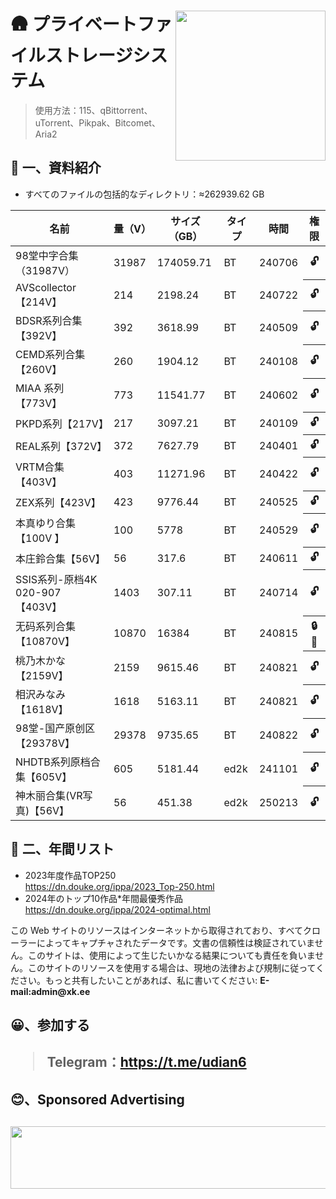 <div class="markdown-body css-0"><img align="right" width="240" src="https://apac.ele.cm/favicon.apng">
<h1>🛖 プライベートファイルストレージシステム </h1>
<blockquote>
<p>使用方法：115、qBittorrent、uTorrent、Pikpak、Bitcomet、Aria2</p>
</blockquote>
<h2>🎤 一、資料紹介</h2>
<ul>
<li>すべてのファイルの包括的なディレクトリ：≈262939.62 GB</li>
</ul>
<table>
<thead><tr><th>名前</th><th>量（V）</th><th>サイズ（GB）</th><th>タイプ</th><th>時間</th><th>権限</th>
</thead><tbody>
<tr><td>98堂中字合集（31987V）</td><td>31987</td><td>174059.71</td><td>BT</td><td>240706</td><th>🔓️</th>
<tr><td>AVScollector【214V】</td><td>214</td><td>2198.24</td><td>BT</td><td>240722</td><th>🔓️</th>
<tr><td>BDSR系列合集【392V】</td><td>392</td><td>3618.99</td><td>BT</td><td>240509</td><th>🔓️</th>
<tr><td>CEMD系列合集【260V】</td><td>260</td><td>1904.12</td><td>BT</td><td>240108</td><th>🔓️</th>
<tr><td>MIAA 系列【773V】</td><td>773</td><td>11541.77</td><td>BT</td><td>240602</td><th>🔓️</th>
<tr><td>PKPD系列【217V】</td><td>217</td><td>3097.21</td><td>BT</td><td>240109</td><th>🔓️</th>
<tr><td>REAL系列【372V】</td><td>372</td><td>7627.79</td><td>BT</td><td>240401</td><th>🔓️</th>
<tr><td>VRTM合集【403V】</td><td>403</td><td>11271.96</td><td>BT</td><td>240422</td><th>🔓️</th>
<tr><td>ZEX系列【423V】</td><td>423</td><td>9776.44</td><td>BT</td><td>240525</td><th>🔓️</th>
<tr><td>本真ゆり合集【100V 】</td><td>100</td><td>5778</td><td>BT</td><td>240529</td><th>🔓️</th>
<tr><td>本庄鈴合集【56V】</td><td>56</td><td>317.6</td><td>BT</td><td>240611</td><th>🔓️</th>
<tr><td>SSIS系列-原档4K 020-907 【403V】</td><td>1403</td><td>307.11</td><td>BT</td><td>240714</td><th>🔓️</th>
<tr><td>无码系列合集【10870V】</td><td>10870</td><td>16384</td><td>BT</td><td>240815</td><th>🔒🔑️</th>
<tr><td>桃乃木かな【2159V】</td><td>2159</td><td>9615.46</td><td>BT</td><td>240821</td><th>🔓</th>
<tr><td>相沢みなみ【1618V】</td><td>1618</td><td>5163.11</td><td>BT</td><td>240821</td><th>🔓️</th>
<tr><td>98堂-国产原创区【29378V】</td><td>29378</td><td>9735.65</td><td>BT</td><td>240822</td><th>🔓️</th>
<tr><td>NHDTB系列原档合集【605V】</td><td>605</td><td>5181.44</td><td>ed2k</td><td>241101</td><th>🔓️</th>
<tr><td>神木丽合集(VR写真)【56V】</td><td>56</td><td>451.38</td><td>ed2k</td><td>250213</td><th>🔓️</th>
</tbody></table>

<h2>🎤 二、年間リスト</h2>
<ul>
<li>2023年度作品TOP250</li> <a href="https://dn.douke.org/ippa/2023_Top-250.html">https://dn.douke.org/ippa/2023_Top-250.html</a>
<li>2024年のトップ10作品*年間最優秀作品</li>  <a href="https://dn.douke.org/ippa/2024-optimal.html">https://dn.douke.org/ippa/2024-optimal.html</a>
</ul>
<table>

  
<p>この Web サイトのリソースはインターネットから取得されており、すべてクローラーによってキャプチャされたデータです。文書の信頼性は検証されていません。このサイトは、使用によって生じたいかなる結果についても責任を負いません。このサイトのリソースを使用する場合は、現地の法律および規制に従ってください。もっと共有したいことがあれば、私に書いてください:  <strong>E-mail:admin@xk.ee</strong> </p>

<h2>😀、参加する<h2>
<blockquote>
<p>Telegram：<a href="https://t.me/udian6">https://t.me/udian6</a></p>
</blockquote></div>

<h2>😊、Sponsored Advertising<h2>
<a href="https://app.cloudcone.com/?ref=7733" target="_blank"><img src="https://dn.douke.org/cloudcone_banner.gif" style="width:1200px; height:100px;" /></a>
